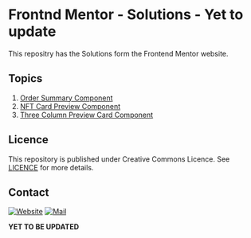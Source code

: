 # Frontnd Mentor - Solutions - Yet to update 

This repositry has the Solutions form the Frontend Mentor website. 

## Topics 

1. [Order Summary Component](/Challenge-1-Order_Summary_Component)
2. [NFT Card Preview Component](/Challenge-2-NFT_Preview_Card_Component)
3. [Three Column Preview Card Component](/Challenge-3-Three_Column_Preview_card_Component)

## Licence 

This repository is published under Creative Commons Licence. See [LICENCE](/LICENCE) for more details. 

## Contact

[![Website](https://img.shields.io/badge/website-000000?style=for-the-badge&logo=About.me&logoColor=white)](https://rubangino.in/)
[![Mail](https://img.shields.io/badge/Gmail-D14836?style=for-the-badge&logo=gmail&logoColor=white)](mailto:info@rubangino.in)


**YET TO BE UPDATED**
